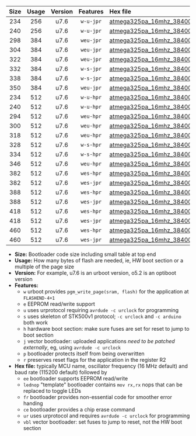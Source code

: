 |Size|Usage|Version|Features|Hex file|
|:-:|:-:|:-:|:-:|:--|
|234|256|u7.6|`w-u-jpr`|[atmega325pa_16mhz_38400bps_ur_vbl.hex](https://raw.githubusercontent.com/stefanrueger/urboot/main/bootloaders/atmega325pa/fcpu_16mhz/38400_bps/atmega325pa_16mhz_38400bps_ur_vbl.hex)|
|240|256|u7.6|`w-u-jpr`|[atmega325pa_16mhz_38400bps_lednop_ur_vbl.hex](https://raw.githubusercontent.com/stefanrueger/urboot/main/bootloaders/atmega325pa/fcpu_16mhz/38400_bps/atmega325pa_16mhz_38400bps_lednop_ur_vbl.hex)|
|298|384|u7.6|`weu-jpr`|[atmega325pa_16mhz_38400bps_ee_ur_vbl.hex](https://raw.githubusercontent.com/stefanrueger/urboot/main/bootloaders/atmega325pa/fcpu_16mhz/38400_bps/atmega325pa_16mhz_38400bps_ee_ur_vbl.hex)|
|304|384|u7.6|`weu-jpr`|[atmega325pa_16mhz_38400bps_ee_lednop_ur_vbl.hex](https://raw.githubusercontent.com/stefanrueger/urboot/main/bootloaders/atmega325pa/fcpu_16mhz/38400_bps/atmega325pa_16mhz_38400bps_ee_lednop_ur_vbl.hex)|
|322|384|u7.6|`weu-jpr`|[atmega325pa_16mhz_38400bps_ee_lednop_fr_ur_vbl.hex](https://raw.githubusercontent.com/stefanrueger/urboot/main/bootloaders/atmega325pa/fcpu_16mhz/38400_bps/atmega325pa_16mhz_38400bps_ee_lednop_fr_ur_vbl.hex)|
|332|384|u7.6|`w-s-jpr`|[atmega325pa_16mhz_38400bps_vbl.hex](https://raw.githubusercontent.com/stefanrueger/urboot/main/bootloaders/atmega325pa/fcpu_16mhz/38400_bps/atmega325pa_16mhz_38400bps_vbl.hex)|
|338|384|u7.6|`w-s-jpr`|[atmega325pa_16mhz_38400bps_lednop_vbl.hex](https://raw.githubusercontent.com/stefanrueger/urboot/main/bootloaders/atmega325pa/fcpu_16mhz/38400_bps/atmega325pa_16mhz_38400bps_lednop_vbl.hex)|
|350|384|u7.6|`weu-jpr`|[atmega325pa_16mhz_38400bps_ee_lednop_fr_ce_ur_vbl.hex](https://raw.githubusercontent.com/stefanrueger/urboot/main/bootloaders/atmega325pa/fcpu_16mhz/38400_bps/atmega325pa_16mhz_38400bps_ee_lednop_fr_ce_ur_vbl.hex)|
|234|512|u7.6|`w-u-hpr`|[atmega325pa_16mhz_38400bps_ur.hex](https://raw.githubusercontent.com/stefanrueger/urboot/main/bootloaders/atmega325pa/fcpu_16mhz/38400_bps/atmega325pa_16mhz_38400bps_ur.hex)|
|240|512|u7.6|`w-u-hpr`|[atmega325pa_16mhz_38400bps_lednop_ur.hex](https://raw.githubusercontent.com/stefanrueger/urboot/main/bootloaders/atmega325pa/fcpu_16mhz/38400_bps/atmega325pa_16mhz_38400bps_lednop_ur.hex)|
|294|512|u7.6|`weu-hpr`|[atmega325pa_16mhz_38400bps_ee_ur.hex](https://raw.githubusercontent.com/stefanrueger/urboot/main/bootloaders/atmega325pa/fcpu_16mhz/38400_bps/atmega325pa_16mhz_38400bps_ee_ur.hex)|
|300|512|u7.6|`weu-hpr`|[atmega325pa_16mhz_38400bps_ee_lednop_ur.hex](https://raw.githubusercontent.com/stefanrueger/urboot/main/bootloaders/atmega325pa/fcpu_16mhz/38400_bps/atmega325pa_16mhz_38400bps_ee_lednop_ur.hex)|
|318|512|u7.6|`weu-hpr`|[atmega325pa_16mhz_38400bps_ee_lednop_fr_ur.hex](https://raw.githubusercontent.com/stefanrueger/urboot/main/bootloaders/atmega325pa/fcpu_16mhz/38400_bps/atmega325pa_16mhz_38400bps_ee_lednop_fr_ur.hex)|
|328|512|u7.6|`w-s-hpr`|[atmega325pa_16mhz_38400bps.hex](https://raw.githubusercontent.com/stefanrueger/urboot/main/bootloaders/atmega325pa/fcpu_16mhz/38400_bps/atmega325pa_16mhz_38400bps.hex)|
|334|512|u7.6|`w-s-hpr`|[atmega325pa_16mhz_38400bps_lednop.hex](https://raw.githubusercontent.com/stefanrueger/urboot/main/bootloaders/atmega325pa/fcpu_16mhz/38400_bps/atmega325pa_16mhz_38400bps_lednop.hex)|
|346|512|u7.6|`weu-hpr`|[atmega325pa_16mhz_38400bps_ee_lednop_fr_ce_ur.hex](https://raw.githubusercontent.com/stefanrueger/urboot/main/bootloaders/atmega325pa/fcpu_16mhz/38400_bps/atmega325pa_16mhz_38400bps_ee_lednop_fr_ce_ur.hex)|
|382|512|u7.6|`wes-hpr`|[atmega325pa_16mhz_38400bps_ee.hex](https://raw.githubusercontent.com/stefanrueger/urboot/main/bootloaders/atmega325pa/fcpu_16mhz/38400_bps/atmega325pa_16mhz_38400bps_ee.hex)|
|382|512|u7.6|`wes-jpr`|[atmega325pa_16mhz_38400bps_ee_vbl.hex](https://raw.githubusercontent.com/stefanrueger/urboot/main/bootloaders/atmega325pa/fcpu_16mhz/38400_bps/atmega325pa_16mhz_38400bps_ee_vbl.hex)|
|388|512|u7.6|`wes-hpr`|[atmega325pa_16mhz_38400bps_ee_lednop.hex](https://raw.githubusercontent.com/stefanrueger/urboot/main/bootloaders/atmega325pa/fcpu_16mhz/38400_bps/atmega325pa_16mhz_38400bps_ee_lednop.hex)|
|388|512|u7.6|`wes-jpr`|[atmega325pa_16mhz_38400bps_ee_lednop_vbl.hex](https://raw.githubusercontent.com/stefanrueger/urboot/main/bootloaders/atmega325pa/fcpu_16mhz/38400_bps/atmega325pa_16mhz_38400bps_ee_lednop_vbl.hex)|
|418|512|u7.6|`wes-hpr`|[atmega325pa_16mhz_38400bps_ee_lednop_fr.hex](https://raw.githubusercontent.com/stefanrueger/urboot/main/bootloaders/atmega325pa/fcpu_16mhz/38400_bps/atmega325pa_16mhz_38400bps_ee_lednop_fr.hex)|
|418|512|u7.6|`wes-jpr`|[atmega325pa_16mhz_38400bps_ee_lednop_fr_vbl.hex](https://raw.githubusercontent.com/stefanrueger/urboot/main/bootloaders/atmega325pa/fcpu_16mhz/38400_bps/atmega325pa_16mhz_38400bps_ee_lednop_fr_vbl.hex)|
|460|512|u7.6|`wes-hpr`|[atmega325pa_16mhz_38400bps_ee_lednop_fr_ce.hex](https://raw.githubusercontent.com/stefanrueger/urboot/main/bootloaders/atmega325pa/fcpu_16mhz/38400_bps/atmega325pa_16mhz_38400bps_ee_lednop_fr_ce.hex)|
|460|512|u7.6|`wes-jpr`|[atmega325pa_16mhz_38400bps_ee_lednop_fr_ce_vbl.hex](https://raw.githubusercontent.com/stefanrueger/urboot/main/bootloaders/atmega325pa/fcpu_16mhz/38400_bps/atmega325pa_16mhz_38400bps_ee_lednop_fr_ce_vbl.hex)|

- **Size:** Bootloader code size including small table at top end
- **Usage:** How many bytes of flash are needed, ie, HW boot section or a multiple of the page size
- **Version:** For example, u7.6 is an urboot version, o5.2 is an optiboot version
- **Features:**
  + `w` urboot provides `pgm_write_page(sram, flash)` for the application at `FLASHEND-4+1`
  + `e` EEPROM read/write support
  + `u` uses urprotocol requiring `avrdude -c urclock` for programming
  + `s` uses skeleton of STK500v1 protocol; `-c urclock` and `-c arduino` both work
  + `h` hardware boot section: make sure fuses are set for reset to jump to boot section
  + `j` vector bootloader: uploaded applications *need to be patched externally*, eg, using `avrdude -c urclock`
  + `p` bootloader protects itself from being overwritten
  + `r` preserves reset flags for the application in the register R2
- **Hex file:** typically MCU name, oscillator frequency (16 MHz default) and baud rate (115200 default) followed by
  + `ee` bootloader supports EEPROM read/write
  + `lednop` "template" bootloader contains `mov rx,rx` nops that can be replaced to toggle LEDs
  + `fr` bootloader provides non-essential code for smoother error handing
  + `ce` bootloader provides a chip erase command
  + `ur` uses urprotocol and requires `avrdude -c urclock` for programming
  + `vbl` vector bootloader: set fuses to jump to reset, not the HW boot section
